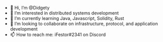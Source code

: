 - 👋 Hi, I’m @Didgety
- 👀 I’m interested in distributed systems development
- 🌱 I’m currently learning Java, Javascript, Solidity, Rust
- 💞️ I’m looking to collaborate on infrastructure, protocol, and application development
- 📫 How to reach me: iFestor#2341 on Discord

<!---
Didgety/Didgety is a ✨ special ✨ repository because its `README.md` (this file) appears on your GitHub profile.
You can click the Preview link to take a look at your changes.
--->
